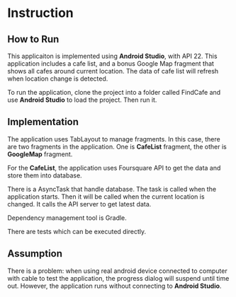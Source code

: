# Instruction


## How to Run

This applicaiton is implemented using **Android Studio**, with API 22. 
This application includes a cafe list, and a bonus Google Map fragment that shows all cafes around current location. The data of cafe list will refresh when location change is detected. 

To run the application, clone the project into a folder called FindCafe and use **Android Studio** to load the project. Then run it.

## Implementation

The application uses TabLayout to manage fragments. In this case, there are two fragments in the application. One is **CafeList** fragment, the other is **GoogleMap** fragment. 

For the **CafeList**, the application uses Foursquare API to get the data and store them into database. 

There is a AsyncTask that handle database. The task is called when the application starts. Then it will be called when the current location is changed. It calls the API server to get latest data.

Dependency management tool is Gradle.

There are tests which can be executed directly.

## Assumption

There is a problem: when using real android device connected to computer with cable to test the application, the progress dialog will suspend until time out. However, the application runs without connecting to **Android Studio**. 